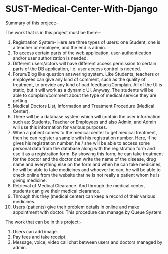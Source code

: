 # SUST-Medical-Center-With-Django


Summary of this project:-


The work that is in this project must be there:-

1. Registration System- Here are three types of users: one Student, one is a teacher or
employee, and the end is admin.
2. To access certain parts of the web application, user-authentication and/or user
authorization is needed.
3. Different users/actors will have different access permission to certain parts of the DB
application, i.e. user access control is needed.
4. Forum/Blog like question answering system. Like Students, teachers or employees can give any
kind of comment, such as the quality of treatment, to provide any kind of bad
feedback/Complain. All of the UI is static, but it will work as a dynamic UI. Anyway, The
students will be able to complain/comment about the type of medical service they are getting.
5. Medical Doctors List, Information and Treatment Procedure (Medical Center).
6. There will be a database system which will contain the user information such as: Students, Teacher
or Employees and also Admin, and Admin will use this information for various purposes.
7. When a patient comes to the medical center to get medical treatment, then he can register a sample
with his registration number. Here, if he gives his registration number, he / she will be able to
access some personal data from the database along with the registration form and use it as a
registration form. By showing this form, he can take treatment for the doctor and the doctor can
write the name of the disease, drug name and everything else on the form and when he can take
medicines, he will be able to take medicines and whoever he can, he will be able to check online
from the website that he Is not really a patient whom he is giving medicine.
8. Retrieval of Medical Clearance. And through the medical center, students can give their medical
clearance.
9. Through this they (medical center) can keep a record of their various medicines.
10. Users (patients) give their problem details in online and make appointment with doctor.
This procedure can manage by Queue System.

The work that can be in this project:-

1. Users can add image.
2. Pay fees and take receipt.
3. Message, voice, video call chat between users and doctors managed by admin.
